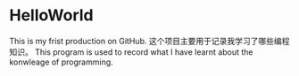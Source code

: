 # HelloWorld
This is my frist production on GitHub.
这个项目主要用于记录我学习了哪些编程知识。
This program is used to record what I have learnt about the konwleage of programming.
